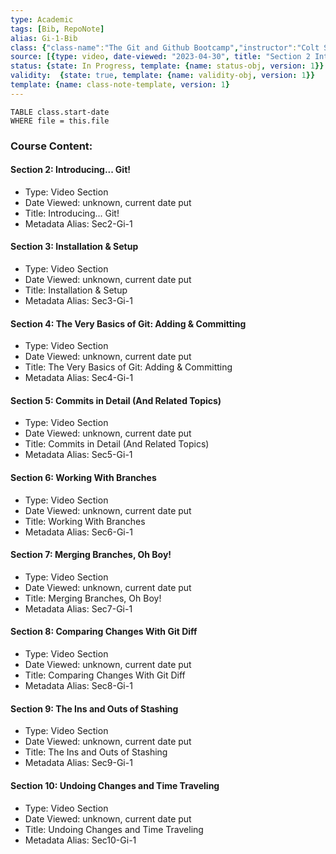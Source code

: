```yaml
---
type: Academic
tags: [Bib, RepoNote]
alias: Gi-1-Bib
class: {"class-name":"The Git and Github Bootcamp","instructor":"Colt Steele","medium":"Online Course","start-date":"2023-04-25","online-platform":"Udemy","length":"17 hours","class-alias":"Gi-1","template":{"name":"class-online-course-obj","version":1}}
source: [{type: video, date-viewed: "2023-04-30", title: "Section 2 Introducing... Git", class-alias: Gi-1, source-alias: Sec2-Gi-1, template: {name: source-video-obj, version: 1}}, {type: video, date-viewed: "2023-04-30", title: "Section 3 Installation & Setup", class-alias: Gi-1, source-alias: Sec3-Gi-1, template: {name: source-video-obj, version: 1}}, {type: video, date-viewed: "2023-05-01", title: "Section 4 The Very Basics of Git: Adding and Committing", class-alias: Gi-1, source-alias: Sec4-Gi-1, template: {name: source-video-obj, version: 1}}, {type: video, date-viewed: "2023-05-01", title: "Section 5 Commits in Detail (And Related Topics)", class-alias: Gi-1, source-alias: Sec5-Gi-1, template: {name: source-video-obj, version: 1}}, {type: video, date-viewed: "2023-05-01", title: "Section 6 Working With Branches", class-alias: Gi-1, source-alias: Sec6-Gi-1, template: {name: source-video-obj, version: 1}}, {type: video, date-viewed: "2023-05-03", title: "Section 7 Merging Branches, Oh Boy!", class-alias: Gi-1, source-alias: Sec7-Gi-1, template: {name: source-video-obj, version: 1}}, {type: video, date-viewed: "2023-05-04", title: "Section 8 Comparing Changes With Git Diff", class-alias: Gi-1, source-alias: Sec8-Gi-1, template: {name: source-video-obj, version: 1}}, {type: video, date-viewed: "2023-05-05", title: "Section 9 The Ins and Outs of Stashing", class-alias: Gi-1, source-alias: Sec9-Gi-1, template: {name: source-video-obj, version: 1}}, {type: video, date-viewed: "2023-05-05", title: "Section 10 Undoing Changes and Time Traveling", class-alias: Gi-1, source-alias: Sec10-Gi-1, template: {name: source-video-obj, version: 1}}]
status: {state: In Progress, template: {name: status-obj, version: 1}}
validity:  {state: true, template: {name: validity-obj, version: 1}}
template: {name: class-note-template, version: 1}
---
```

```dataview
TABLE class.start-date
WHERE file = this.file
```

### Course Content:

#### Section 2: Introducing... Git! 
- Type: Video Section
- Date Viewed: unknown, current date put
- Title: Introducing... Git!
- Metadata Alias: Sec2-Gi-1

#### Section 3: Installation & Setup
- Type: Video Section
- Date Viewed: unknown, current date put
- Title: Installation & Setup
- Metadata Alias: Sec3-Gi-1

#### Section 4: The Very Basics of Git: Adding & Committing 
- Type: Video Section
- Date Viewed: unknown, current date put
- Title: The Very Basics of Git: Adding & Committing
- Metadata Alias: Sec4-Gi-1

#### Section 5: Commits in Detail (And Related Topics)
- Type: Video Section
- Date Viewed: unknown, current date put
- Title: Commits in Detail (And Related Topics)
- Metadata Alias: Sec5-Gi-1

#### Section 6: Working With Branches
- Type: Video Section
- Date Viewed: unknown, current date put
- Title: Working With Branches
- Metadata Alias: Sec6-Gi-1

#### Section 7: Merging Branches, Oh Boy!
- Type: Video Section
- Date Viewed: unknown, current date put
- Title: Merging Branches, Oh Boy!
- Metadata Alias: Sec7-Gi-1

#### Section 8: Comparing Changes With Git Diff
- Type: Video Section
- Date Viewed: unknown, current date put
- Title: Comparing Changes With Git Diff
- Metadata Alias: Sec8-Gi-1

#### Section 9: The Ins and Outs of Stashing
- Type: Video Section
- Date Viewed: unknown, current date put
- Title: The Ins and Outs of Stashing
- Metadata Alias: Sec9-Gi-1

#### Section 10: Undoing Changes and Time Traveling
- Type: Video Section
- Date Viewed: unknown, current date put
- Title: Undoing Changes and Time Traveling
- Metadata Alias: Sec10-Gi-1